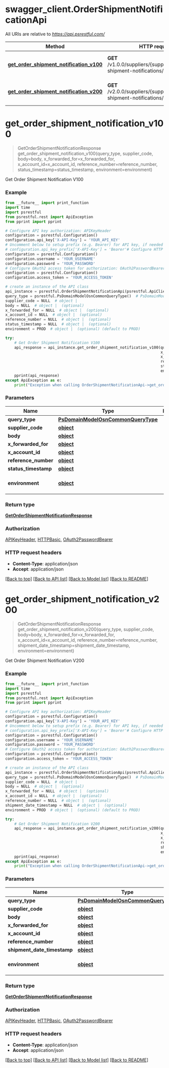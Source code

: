 # swagger_client.OrderShipmentNotificationApi

All URIs are relative to *https://api.psrestful.com/*

Method | HTTP request | Description
------------- | ------------- | -------------
[**get_order_shipment_notification_v100**](OrderShipmentNotificationApi.md#get_order_shipment_notification_v100) | **GET** /v1.0.0/suppliers/{supplier_code}/order-shipment-notifications/ | Get Order Shipment Notification V100
[**get_order_shipment_notification_v200**](OrderShipmentNotificationApi.md#get_order_shipment_notification_v200) | **GET** /v2.0.0/suppliers/{supplier_code}/order-shipment-notifications/ | Get Order Shipment Notification V200

# **get_order_shipment_notification_v100**
> GetOrderShipmentNotificationResponse get_order_shipment_notification_v100(query_type, supplier_code, body=body, x_forwarded_for=x_forwarded_for, x_account_id=x_account_id, reference_number=reference_number, status_timestamp=status_timestamp, environment=environment)

Get Order Shipment Notification V100

### Example

```python
from __future__ import print_function
import time
import psrestful
from psrestful.rest import ApiException
from pprint import pprint

# Configure API key authorization: APIKeyHeader
configuration = psrestful.Configuration()
configuration.api_key['X-API-Key'] = 'YOUR_API_KEY'
# Uncomment below to setup prefix (e.g. Bearer) for API key, if needed
# configuration.api_key_prefix['X-API-Key'] = 'Bearer'# Configure HTTP basic authorization: HTTPBasic
configuration = psrestful.Configuration()
configuration.username = 'YOUR_USERNAME'
configuration.password = 'YOUR_PASSWORD'
# Configure OAuth2 access token for authorization: OAuth2PasswordBearer
configuration = psrestful.Configuration()
configuration.access_token = 'YOUR_ACCESS_TOKEN'

# create an instance of the API class
api_instance = psrestful.OrderShipmentNotificationApi(psrestful.ApiClient(configuration))
query_type = psrestful.PsDomainModelOsnCommonQueryType()  # PsDomainModelOsnCommonQueryType | 
supplier_code = NULL  # object | 
body = NULL  # object |  (optional)
x_forwarded_for = NULL  # object |  (optional)
x_account_id = NULL  # object |  (optional)
reference_number = NULL  # object |  (optional)
status_timestamp = NULL  # object |  (optional)
environment = PROD  # object |  (optional) (default to PROD)

try:
    # Get Order Shipment Notification V100
    api_response = api_instance.get_order_shipment_notification_v100(query_type, supplier_code, body=body,
                                                                     x_forwarded_for=x_forwarded_for,
                                                                     x_account_id=x_account_id,
                                                                     reference_number=reference_number,
                                                                     status_timestamp=status_timestamp,
                                                                     environment=environment)
    pprint(api_response)
except ApiException as e:
    print("Exception when calling OrderShipmentNotificationApi->get_order_shipment_notification_v100: %s\n" % e)
```

### Parameters

Name | Type | Description  | Notes
------------- | ------------- | ------------- | -------------
 **query_type** | [**PsDomainModelOsnCommonQueryType**](.md)|  | 
 **supplier_code** | [**object**](.md)|  | 
 **body** | [**object**](object.md)|  | [optional] 
 **x_forwarded_for** | [**object**](.md)|  | [optional] 
 **x_account_id** | [**object**](.md)|  | [optional] 
 **reference_number** | [**object**](.md)|  | [optional] 
 **status_timestamp** | [**object**](.md)|  | [optional] 
 **environment** | [**object**](.md)|  | [optional] [default to PROD]

### Return type

[**GetOrderShipmentNotificationResponse**](GetOrderShipmentNotificationResponse.md)

### Authorization

[APIKeyHeader](../README.md#APIKeyHeader), [HTTPBasic](../README.md#HTTPBasic), [OAuth2PasswordBearer](../README.md#OAuth2PasswordBearer)

### HTTP request headers

 - **Content-Type**: application/json
 - **Accept**: application/json

[[Back to top]](#) [[Back to API list]](../README.md#documentation-for-api-endpoints) [[Back to Model list]](../README.md#documentation-for-models) [[Back to README]](../README.md)

# **get_order_shipment_notification_v200**
> GetOrderShipmentNotificationResponse get_order_shipment_notification_v200(query_type, supplier_code, body=body, x_forwarded_for=x_forwarded_for, x_account_id=x_account_id, reference_number=reference_number, shipment_date_timestamp=shipment_date_timestamp, environment=environment)

Get Order Shipment Notification V200

### Example

```python
from __future__ import print_function
import time
import psrestful
from psrestful.rest import ApiException
from pprint import pprint

# Configure API key authorization: APIKeyHeader
configuration = psrestful.Configuration()
configuration.api_key['X-API-Key'] = 'YOUR_API_KEY'
# Uncomment below to setup prefix (e.g. Bearer) for API key, if needed
# configuration.api_key_prefix['X-API-Key'] = 'Bearer'# Configure HTTP basic authorization: HTTPBasic
configuration = psrestful.Configuration()
configuration.username = 'YOUR_USERNAME'
configuration.password = 'YOUR_PASSWORD'
# Configure OAuth2 access token for authorization: OAuth2PasswordBearer
configuration = psrestful.Configuration()
configuration.access_token = 'YOUR_ACCESS_TOKEN'

# create an instance of the API class
api_instance = psrestful.OrderShipmentNotificationApi(psrestful.ApiClient(configuration))
query_type = psrestful.PsDomainModelOsnCommonQueryType()  # PsDomainModelOsnCommonQueryType | 
supplier_code = NULL  # object | 
body = NULL  # object |  (optional)
x_forwarded_for = NULL  # object |  (optional)
x_account_id = NULL  # object |  (optional)
reference_number = NULL  # object |  (optional)
shipment_date_timestamp = NULL  # object |  (optional)
environment = PROD  # object |  (optional) (default to PROD)

try:
    # Get Order Shipment Notification V200
    api_response = api_instance.get_order_shipment_notification_v200(query_type, supplier_code, body=body,
                                                                     x_forwarded_for=x_forwarded_for,
                                                                     x_account_id=x_account_id,
                                                                     reference_number=reference_number,
                                                                     shipment_date_timestamp=shipment_date_timestamp,
                                                                     environment=environment)
    pprint(api_response)
except ApiException as e:
    print("Exception when calling OrderShipmentNotificationApi->get_order_shipment_notification_v200: %s\n" % e)
```

### Parameters

Name | Type | Description  | Notes
------------- | ------------- | ------------- | -------------
 **query_type** | [**PsDomainModelOsnCommonQueryType**](.md)|  | 
 **supplier_code** | [**object**](.md)|  | 
 **body** | [**object**](object.md)|  | [optional] 
 **x_forwarded_for** | [**object**](.md)|  | [optional] 
 **x_account_id** | [**object**](.md)|  | [optional] 
 **reference_number** | [**object**](.md)|  | [optional] 
 **shipment_date_timestamp** | [**object**](.md)|  | [optional] 
 **environment** | [**object**](.md)|  | [optional] [default to PROD]

### Return type

[**GetOrderShipmentNotificationResponse**](GetOrderShipmentNotificationResponse.md)

### Authorization

[APIKeyHeader](../README.md#APIKeyHeader), [HTTPBasic](../README.md#HTTPBasic), [OAuth2PasswordBearer](../README.md#OAuth2PasswordBearer)

### HTTP request headers

 - **Content-Type**: application/json
 - **Accept**: application/json

[[Back to top]](#) [[Back to API list]](../README.md#documentation-for-api-endpoints) [[Back to Model list]](../README.md#documentation-for-models) [[Back to README]](../README.md)

